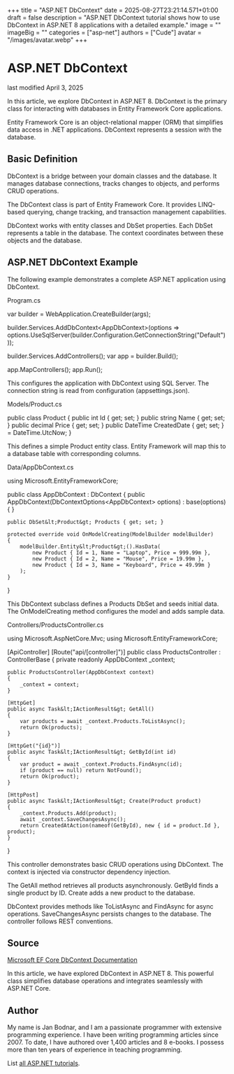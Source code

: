 +++
title = "ASP.NET DbContext"
date = 2025-08-27T23:21:14.571+01:00
draft = false
description = "ASP.NET DbContext tutorial shows how to use DbContext in ASP.NET 8 applications with a detailed example."
image = ""
imageBig = ""
categories = ["asp-net"]
authors = ["Cude"]
avatar = "/images/avatar.webp"
+++

# ASP.NET DbContext

last modified April 3, 2025

In this article, we explore DbContext in ASP.NET 8. DbContext is the primary
class for interacting with databases in Entity Framework Core applications.

Entity Framework Core is an object-relational mapper (ORM) that simplifies data
access in .NET applications. DbContext represents a session with the database.

## Basic Definition

DbContext is a bridge between your domain classes and the database. It manages
database connections, tracks changes to objects, and performs CRUD operations.

The DbContext class is part of Entity Framework Core. It provides LINQ-based
querying, change tracking, and transaction management capabilities.

DbContext works with entity classes and DbSet properties. Each DbSet represents
a table in the database. The context coordinates between these objects and the
database.

## ASP.NET DbContext Example

The following example demonstrates a complete ASP.NET application using DbContext.

Program.cs
  

var builder = WebApplication.CreateBuilder(args);

builder.Services.AddDbContext&lt;AppDbContext&gt;(options =&gt;
    options.UseSqlServer(builder.Configuration.GetConnectionString("Default")));

builder.Services.AddControllers();
var app = builder.Build();

app.MapControllers();
app.Run();

This configures the application with DbContext using SQL Server. The connection
string is read from configuration (appsettings.json).

Models/Product.cs
  

public class Product
{
    public int Id { get; set; }
    public string Name { get; set; }
    public decimal Price { get; set; }
    public DateTime CreatedDate { get; set; } = DateTime.UtcNow;
}

This defines a simple Product entity class. Entity Framework will map this to a
database table with corresponding columns.

Data/AppDbContext.cs
  

using Microsoft.EntityFrameworkCore;

public class AppDbContext : DbContext
{
    public AppDbContext(DbContextOptions&lt;AppDbContext&gt; options) 
        : base(options) { }

    public DbSet&lt;Product&gt; Products { get; set; }

    protected override void OnModelCreating(ModelBuilder modelBuilder)
    {
        modelBuilder.Entity&lt;Product&gt;().HasData(
            new Product { Id = 1, Name = "Laptop", Price = 999.99m },
            new Product { Id = 2, Name = "Mouse", Price = 19.99m },
            new Product { Id = 3, Name = "Keyboard", Price = 49.99m }
        );
    }
}

This DbContext subclass defines a Products DbSet and seeds initial data. The
OnModelCreating method configures the model and adds sample data.

Controllers/ProductsController.cs
  

using Microsoft.AspNetCore.Mvc;
using Microsoft.EntityFrameworkCore;

[ApiController]
[Route("api/[controller]")]
public class ProductsController : ControllerBase
{
    private readonly AppDbContext _context;

    public ProductsController(AppDbContext context)
    {
        _context = context;
    }

    [HttpGet]
    public async Task&lt;IActionResult&gt; GetAll()
    {
        var products = await _context.Products.ToListAsync();
        return Ok(products);
    }

    [HttpGet("{id}")]
    public async Task&lt;IActionResult&gt; GetById(int id)
    {
        var product = await _context.Products.FindAsync(id);
        if (product == null) return NotFound();
        return Ok(product);
    }

    [HttpPost]
    public async Task&lt;IActionResult&gt; Create(Product product)
    {
        _context.Products.Add(product);
        await _context.SaveChangesAsync();
        return CreatedAtAction(nameof(GetById), new { id = product.Id }, product);
    }
}

This controller demonstrates basic CRUD operations using DbContext. The context
is injected via constructor dependency injection.

The GetAll method retrieves all products asynchronously. GetById finds a single
product by ID. Create adds a new product to the database.

DbContext provides methods like ToListAsync and FindAsync for async operations.
SaveChangesAsync persists changes to the database. The controller follows REST
conventions.

## Source

[Microsoft EF Core DbContext Documentation](https://learn.microsoft.com/en-us/ef/core/dbcontext-configuration/)

In this article, we have explored DbContext in ASP.NET 8. This powerful class
simplifies database operations and integrates seamlessly with ASP.NET Core.

## Author

My name is Jan Bodnar, and I am a passionate programmer with extensive
programming experience. I have been writing programming articles since 2007.
To date, I have authored over 1,400 articles and 8 e-books. I possess more
than ten years of experience in teaching programming.

List [all ASP.NET tutorials](/all/#asp-net).